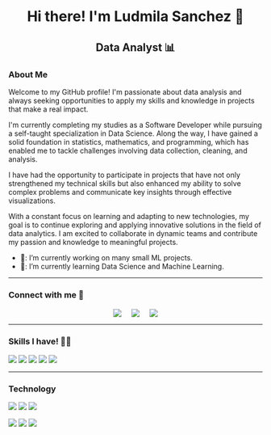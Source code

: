 <h1 align="center">Hi there! I'm Ludmila Sanchez 👋</h1>
<h2 align="center">Data Analyst 📊</h2>

<h3>About Me</h3>
Welcome to my GitHub profile! I'm passionate about data analysis and always seeking opportunities to apply my skills and knowledge in projects that make a real impact.

I'm currently completing my studies as a Software Developer while pursuing a self-taught specialization in Data Science. Along the way, I have gained a solid foundation in statistics, mathematics, and programming, which has enabled me to tackle challenges involving data collection, cleaning, and analysis.

I have had the opportunity to participate in projects that have not only strengthened my technical skills but also enhanced my ability to solve complex problems and communicate key insights through effective visualizations.

With a constant focus on learning and adapting to new technologies, my goal is to continue exploring and applying innovative solutions in the field of data analytics. I am excited to collaborate in dynamic teams and contribute my passion and knowledge to meaningful projects.

- 🔭: I’m currently working on many small ML projects.
- 🌱: I’m currently learning Data Science and Machine Learning.

<hr>
<h3>Connect with me 🤝 </h3>
<p align="center">
<a href="https://www.linkedin.com/in/ludmila-andrea-sanchez" target="blank"><img align="center" src="https://img.shields.io/badge/Ludmila Sanchez-0077B5?style=for-the-badge&logo=linkedin&logoColor=white" /></a> &nbsp;&nbsp;&nbsp;  <a href="ludsanchez696@gmail.com" target="blank"><img align="center" src="https://img.shields.io/badge/ludsanchez696@gmail.com-D14836?style=for-the-badge&logo=gmail&logoColor=white" /></a>    &nbsp;&nbsp;&nbsp;       <a href="https://www.github.com/Ludmi0611" target="blank"><img align="center" src="https://img.shields.io/badge/Ludmi0611-100000?style=for-the-badge&logo=github&logoColor=white" /></a>
</p>

<hr>
<h3>Skills I have! 🤸‍♂</h3>


![](https://img.shields.io/badge/DS-Data%20Analysis-blue?style=for-the-badge) ![](https://img.shields.io/badge/Dashboards-red?style=for-the-badge) ![](https://img.shields.io/badge/DS-Data%20Cleaning-blue?style=for-the-badge) ![](https://img.shields.io/badge/DS-Data%20Visualization-blue?style=for-the-badge) ![](https://img.shields.io/badge/Web%20Scraping-red?style=for-the-badge)

<hr>
<h3>Technology</h3>

![](https://img.shields.io/badge/Python-FFD43B?style=for-the-badge&logo=python&logoColor=darkgreen) ![](https://img.shields.io/badge/scikit_learn-F7931E?style=for-the-badge&logo=scikit-learn&logoColor=white) ![](https://img.shields.io/badge/Jupyter-F37626.svg?&style=for-the-badge&logo=Jupyter&logoColor=white) 

 ![](https://img.shields.io/badge/conda-342B029.svg?&style=for-the-badge&logo=anaconda&logoColor=white) ![](https://img.shields.io/badge/Pandas-2C2D72?style=for-the-badge&logo=pandas&logoColor=white) ![](https://img.shields.io/badge/Numpy-777BB4?style=for-the-badge&logo=numpy&logoColor=white) 
  
